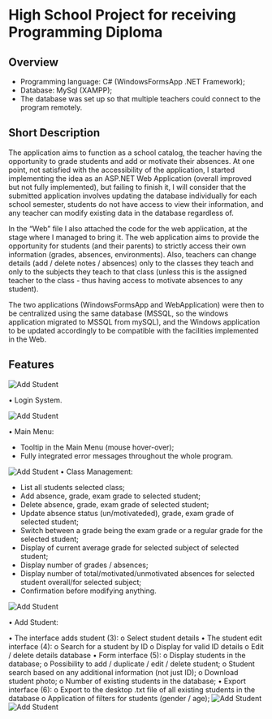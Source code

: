 # High School Project for receiving Programming Diploma
## Overview

- Programming language: C# (WindowsFormsApp .NET Framework); 
- Database: MySql (XAMPP);
- The database was set up so that multiple teachers could connect to the program remotely.

## Short Description
The application aims to function as a school catalog, the teacher having the opportunity to grade students and add or motivate their absences. At one point, not satisfied with the accessibility of the application, I started implementing the idea as an ASP.NET Web Application (overall improved but not fully implemented), but failing to finish it, I will consider that the submitted application involves updating the database individually for each school semester, students do not have access to view their information, and any teacher can modify existing data in the database regardless of.

In the “Web” file I also attached the code for the web application, at the stage where I managed to bring it. The web application aims to provide the opportunity for students (and their parents) to strictly access their own information (grades, absences, environments). Also, teachers can change details (add / delete notes / absences) only to the classes they teach and only to the subjects they teach to that class (unless this is the assigned teacher to the class - thus having access to motivate absences to any student).

The two applications (WindowsFormsApp and WebApplication) were then to be centralized using the same database (MSSQL, so the windows application migrated to MSSQL from mySQL), and the Windows application to be updated accordingly to be compatible with the facilities implemented in the Web.

## Features
![Add Student](/images/login.PNG)

• Login System.

![Add Student](/images/main_menu.PNG)

• Main Menu:
  - Tooltip in the Main Menu (mouse hover-over);
  - Fully integrated error messages throughout the whole program.

![Add Student](/images/class_management.PNG)
• Class Management:
  - List all students selected class;
  - Add absence, grade, exam grade to selected student;
  - Delete absence, grade, exam grade of selected student;
  - Update absence status (un/motivateded), grade, exam grade of selected student;
  - Switch between a grade being the exam grade or a regular grade for the selected student;
  - Display of current average grade for selected subject of selected student;
  - Display number of grades / absences;
  - Display number of total/motivated/unmotivated absences for selected student overall/for selected subject; 
  - Confirmation before modifying anything.

![Add Student](/images/add_student.PNG)

• Add Student:


• The interface adds student (3):
o Select student details
• The student edit interface (4):
o Search for a student by ID
o Display for valid ID details
o Edit / delete details database
• Form interface (5):
o Display students in the database;
o Possibility to add / duplicate / edit / delete student;
o Student search based on any additional information (not just ID);
o Download student photo;
o Number of existing students in the database;
• Export interface (6):
o Export to the desktop .txt file of all existing students in the database
o Application of filters for students (gender / age);
![Add Student](/images/manage_student.PNG)
![Add Student](/images/print_filter_students_list.PNG)

